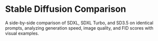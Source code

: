 # Stable Diffusion Comparison
A side-by-side comparison of SDXL, SDXL Turbo, and SD3.5 on identical prompts, analyzing generation speed, image quality, and FID scores with visual examples.
